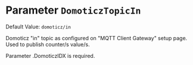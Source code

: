 # Parameter `DomoticzTopicIn`
Default Value: `domoticz/in`

Domoticz "in" topic as configured on "MQTT Client Gateway" setup page. Used to publish counter/s value/s.

Parameter <NUMBER>.DomoticzIDX is required.
